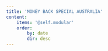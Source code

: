 ```yaml
---
title: 'MONEY BACK SPECIAL AUSTRALIA'
content:
    items: '@self.modular'
    order:
        by: date
        dir: desc
---
```


			
			